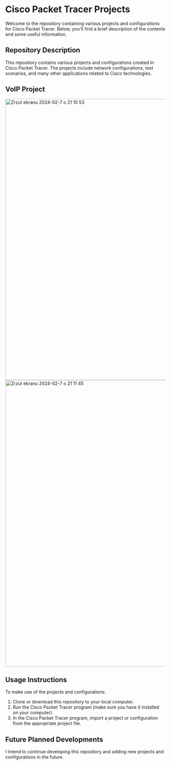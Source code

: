 # Cisco Packet Tracer Projects

Welcome to the repository containing various projects and configurations for Cisco Packet Tracer. Below, you'll find a brief description of the contents and some useful information.

## Repository Description

This repository contains various projects and configurations created in Cisco Packet Tracer. The projects include network configurations, test scenarios, and many other applications related to Cisco technologies.

## VoIP Project
<img width="885" alt="Zrzut ekranu 2024-02-7 o 21 10 53" src="https://github.com/wojkam23/CiscoPacketTracer/assets/145553807/a65f9e40-4e99-42d7-bce3-36f2ae776a1d">
<img width="902" alt="Zrzut ekranu 2024-02-7 o 21 11 45" src="https://github.com/wojkam23/CiscoPacketTracer/assets/145553807/302fc871-eae1-4a0c-8878-a07bc7e5dfd9">



## Usage Instructions

To make use of the projects and configurations:

1. Clone or download this repository to your local computer.
2. Run the Cisco Packet Tracer program (make sure you have it installed on your computer).
3. In the Cisco Packet Tracer program, import a project or configuration from the appropriate project file.

## Future Planned Developments

I intend to continue developing this repository and adding new projects and configurations in the future.
